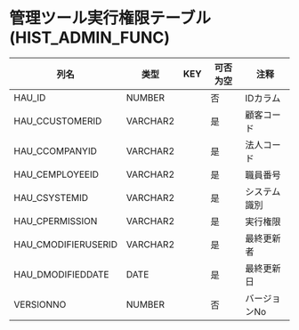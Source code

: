 # 管理ツール実行権限テーブル(HIST_ADMIN_FUNC)
| 列名   | 类型   | KEY  | 可否为空 | 注释   |
| ---- | ---- | ---- | ---- | ---- |
|HAU_ID|NUMBER||否|IDカラム|
|HAU_CCUSTOMERID|VARCHAR2||是|顧客コード|
|HAU_CCOMPANYID|VARCHAR2||是|法人コード|
|HAU_CEMPLOYEEID|VARCHAR2||是|職員番号|
|HAU_CSYSTEMID|VARCHAR2||是|システム識別|
|HAU_CPERMISSION|VARCHAR2||是|実行権限|
|HAU_CMODIFIERUSERID|VARCHAR2||是|最終更新者|
|HAU_DMODIFIEDDATE|DATE||是|最終更新日|
|VERSIONNO|NUMBER||否|バージョンNo|
